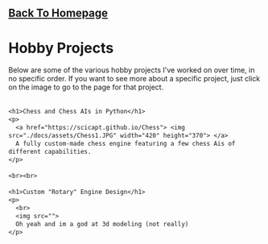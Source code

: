 <html>
<body>

  <h2>
    <a href="https://scicapt.github.io/"> Back To Homepage </a>
  </h2>
  
  <div>
    <h1>Hobby Projects</h1>
    <p>
      Below are some of the various hobby projects I've worked on over time, in no specific order. If you want to see more about a specific project, just click on the image to go to the page for that project.
      <br><br>
    </p>
    
    <h1>Chess and Chess AIs in Python</h1>
    <p>
      <a href="https://scicapt.github.io/Chess"> <img src="./docs/assets/Chess1.JPG" width="420" height="370"> </a>
      A fully custom-made chess engine featuring a few chess Ais of different capabilities.
    </p>
    
    <br><br>
    
    <h1>Custom "Rotary" Engine Design</h1>
    <p>
      <br>
      <img src="">
      Oh yeah and im a god at 3d modeling (not really)
    </p>

</body>
</html>
